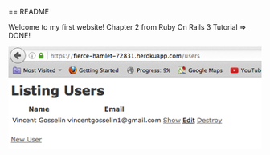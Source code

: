 == README

Welcome to my first website! Chapter 2 from Ruby On Rails 3 Tutorial => DONE!

![alt tag](https://github.com/vincentgosselin1/demo_app/blob/master/first_website.png)
